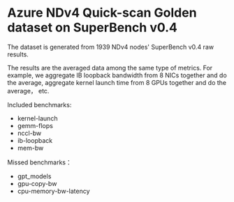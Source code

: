 # Azure NDv4 Quick-scan Golden dataset on SuperBench v0.4

The dataset is generated from 1939 NDv4 nodes' SuperBench v0.4 raw results.

The results are the averaged data among the same type of metrics. For example, we aggregate IB loopback bandwidth from 8 NICs together and do the average, aggregate kernel launch time from 8 GPUs together and do the average， etc.

Included benchmarks: 

-   kernel-launch
-   gemm-flops
-   nccl-bw
-   ib-loopback
-   mem-bw

Missed benchmarks：
-   gpt_models
-   gpu-copy-bw
-   cpu-memory-bw-latency
